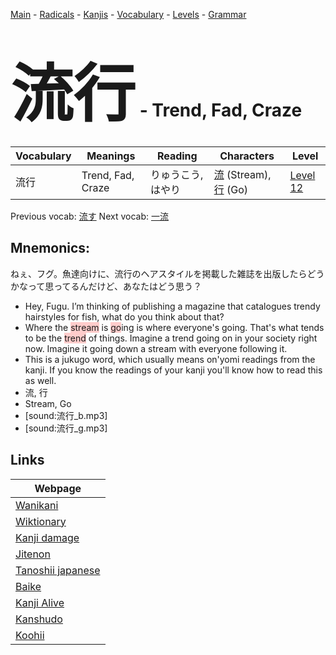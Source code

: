 <style> bigfont {font-size: 100px}</style>
[Main](../README.md) -
[Radicals](../radicals.md) -
[Kanjis](../kanjis.md) -
[Vocabulary](../vocabulary.md) -
[Levels](../levels.md) -
[Grammar](../grammar.md)
# <bigfont> 流行</bigfont> - Trend, Fad, Craze 

| Vocabulary | Meanings | Reading | Characters | Level |
| --- | --- | --- | --- | --- |
| 流行 | Trend, Fad, Craze | りゅうこう, はやり |  [流](../kanjis/流.md) (Stream), [行](../kanjis/行.md) (Go) | [Level 12](../levels/wk_level12.md) |

Previous vocab: [流す](流す.md) Next vocab: [一流](一流.md) 

## Mnemonics:
ねぇ、フグ。魚達向けに、流行のヘアスタイルを掲載した雑誌を出版したらどうかなって思ってるんだけど、あなたはどう思う？
* Hey, Fugu. I’m thinking of publishing a magazine that catalogues trendy hairstyles for fish, what do you think about that?
* Where the <span style="background-color:#ffcccb"> stream</span> is <span style="background-color:#ffcccb"> go</span>ing is where everyone's going. That's what tends to be the <span style="background-color:#ffcccb"> trend</span> of things. Imagine a trend going on in your society right now. Imagine it going down a stream with everyone following it.
* This is a jukugo word, which usually means on'yomi readings from the kanji. If you know the readings of your kanji you'll know how to read this as well.
* 流, 行
* Stream, Go
* [sound:流行_b.mp3]
* [sound:流行_g.mp3]


## Links 

| Webpage |
| --- |
| [Wanikani          ](https://www.wanikani.com/kanji/流行) |
| [Wiktionary        ](https://en.wiktionary.org/wiki/流行) |
| [Kanji damage      ](http://www.kanjidamage.com/kanji/search?utf8=✓&q=流行) |
| [Jitenon           ](https://jitenon.com/kanji/流行) |
| [Tanoshii japanese ](https://www.tanoshiijapanese.com/dictionary/kanji.cfm?k=流行) |
| [Baike             ](https://baike.baidu.com/item/流行) |
| [Kanji Alive       ](https://app.kanjialive.com/流行) |
| [Kanshudo          ](https://www.kanshudo.com/searchmn?q=流行) |
| [Koohii            ](https://kanji.koohii.com/study/kanji/流行) |
